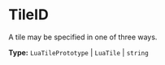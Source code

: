# TileID

A tile may be specified in one of three ways.

**Type:** `LuaTilePrototype` | `LuaTile` | `string`

